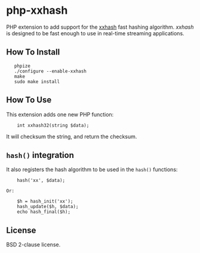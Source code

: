 # php-xxhash

PHP extension to add support for the [xxhash](http://code.google.com/p/xxhash/) fast hashing algorithm.  _xxhash_ is designed to be fast enough to use in real-time streaming applications.

## How To Install

```
   phpize
   ./configure --enable-xxhash
   make
   sudo make install
```

## How To Use

This extension adds one new PHP function:

```
    int xxhash32(string $data);
```

It will checksum the string, and return the checksum.

## `hash()` integration

It also registers the hash algorithm to be used in the `hash()` functions:

```
    hash('xx', $data);

Or:

    $h = hash_init('xx');
    hash_update($h, $data);
    echo hash_final($h);
```

## License

BSD 2-clause license.
